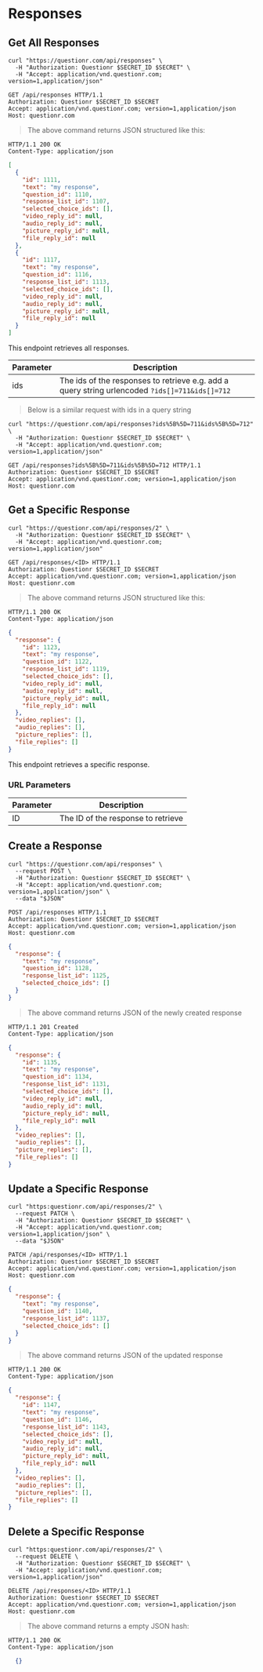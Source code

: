 # Responses

## Get All Responses

```shell
curl "https://questionr.com/api/responses" \
  -H "Authorization: Questionr $SECRET_ID $SECRET" \
  -H "Accept: application/vnd.questionr.com; version=1,application/json"
```

```http
GET /api/responses HTTP/1.1
Authorization: Questionr $SECRET_ID $SECRET
Accept: application/vnd.questionr.com; version=1,application/json
Host: questionr.com
```

> The above command returns JSON structured like this:

```http
HTTP/1.1 200 OK
Content-Type: application/json
```
```json
[
  {
    "id": 1111,
    "text": "my response",
    "question_id": 1110,
    "response_list_id": 1107,
    "selected_choice_ids": [],
    "video_reply_id": null,
    "audio_reply_id": null,
    "picture_reply_id": null,
    "file_reply_id": null
  },
  {
    "id": 1117,
    "text": "my response",
    "question_id": 1116,
    "response_list_id": 1113,
    "selected_choice_ids": [],
    "video_reply_id": null,
    "audio_reply_id": null,
    "picture_reply_id": null,
    "file_reply_id": null
  }
]
```

This endpoint retrieves all responses.


Parameter | Description
--------- | -----------
ids | The ids of the responses to retrieve e.g. add a query string urlencoded `?ids[]=711&ids[]=712`

> Below is a similar request with ids in a query string

```shell
curl "https://questionr.com/api/responses?ids%5B%5D=711&ids%5B%5D=712" \
  -H "Authorization: Questionr $SECRET_ID $SECRET" \
  -H "Accept: application/vnd.questionr.com; version=1,application/json"
```
```http
GET /api/responses?ids%5B%5D=711&ids%5B%5D=712 HTTP/1.1
Authorization: Questionr $SECRET_ID $SECRET
Accept: application/vnd.questionr.com; version=1,application/json
Host: questionr.com
```

## Get a Specific Response

```shell
curl "https://questionr.com/api/responses/2" \
  -H "Authorization: Questionr $SECRET_ID $SECRET" \
  -H "Accept: application/vnd.questionr.com; version=1,application/json"
```

```http
GET /api/responses/<ID> HTTP/1.1
Authorization: Questionr $SECRET_ID $SECRET
Accept: application/vnd.questionr.com; version=1,application/json
Host: questionr.com
```

> The above command returns JSON structured like this:

```http
HTTP/1.1 200 OK
Content-Type: application/json
```
```json
{
  "response": {
    "id": 1123,
    "text": "my response",
    "question_id": 1122,
    "response_list_id": 1119,
    "selected_choice_ids": [],
    "video_reply_id": null,
    "audio_reply_id": null,
    "picture_reply_id": null,
    "file_reply_id": null
  },
  "video_replies": [],
  "audio_replies": [],
  "picture_replies": [],
  "file_replies": []
}
```

This endpoint retrieves a specific response.

### URL Parameters

Parameter | Description
--------- | -----------
ID | The ID of the response to retrieve



## Create a Response



```shell
curl "https://questionr.com/api/responses" \
  --request POST \
  -H "Authorization: Questionr $SECRET_ID $SECRET" \
  -H "Accept: application/vnd.questionr.com; version=1,application/json" \
  --data "$JSON"
```

```http
POST /api/responses HTTP/1.1
Authorization: Questionr $SECRET_ID $SECRET
Accept: application/vnd.questionr.com; version=1,application/json
Host: questionr.com
```
```json
{
  "response": {
    "text": "my response",
    "question_id": 1128,
    "response_list_id": 1125,
    "selected_choice_ids": []
  }
}
```

> The above command returns JSON of the newly created response

```http
HTTP/1.1 201 Created
Content-Type: application/json
```
```json
{
  "response": {
    "id": 1135,
    "text": "my response",
    "question_id": 1134,
    "response_list_id": 1131,
    "selected_choice_ids": [],
    "video_reply_id": null,
    "audio_reply_id": null,
    "picture_reply_id": null,
    "file_reply_id": null
  },
  "video_replies": [],
  "audio_replies": [],
  "picture_replies": [],
  "file_replies": []
}
```

## Update a Specific Response



```shell
curl "https:questionr.com/api/responses/2" \
  --request PATCH \
  -H "Authorization: Questionr $SECRET_ID $SECRET" \
  -H "Accept: application/vnd.questionr.com; version=1,application/json" \
  --data "$JSON"
```
```http
PATCH /api/responses/<ID> HTTP/1.1
Authorization: Questionr $SECRET_ID $SECRET
Accept: application/vnd.questionr.com; version=1,application/json
Host: questionr.com
```
```json
{
  "response": {
    "text": "my response",
    "question_id": 1140,
    "response_list_id": 1137,
    "selected_choice_ids": []
  }
}
```

> The above command returns JSON of the updated response

```http
HTTP/1.1 200 OK
Content-Type: application/json
```
```json
{
  "response": {
    "id": 1147,
    "text": "my response",
    "question_id": 1146,
    "response_list_id": 1143,
    "selected_choice_ids": [],
    "video_reply_id": null,
    "audio_reply_id": null,
    "picture_reply_id": null,
    "file_reply_id": null
  },
  "video_replies": [],
  "audio_replies": [],
  "picture_replies": [],
  "file_replies": []
}
```


## Delete a Specific Response



```shell
curl "https:questionr.com/api/responses/2" \
  --request DELETE \
  -H "Authorization: Questionr $SECRET_ID $SECRET" \
  -H "Accept: application/vnd.questionr.com; version=1,application/json"
```

```http
DELETE /api/responses/<ID> HTTP/1.1
Authorization: Questionr $SECRET_ID $SECRET
Accept: application/vnd.questionr.com; version=1,application/json
Host: questionr.com
```

> The above command returns a empty JSON hash:

```http
HTTP/1.1 200 OK
Content-Type: application/json
```
```json
  {}
```

